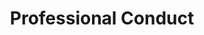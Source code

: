 ---
permalink: /modules/ethics/conduct/
title: Professional Conduct
readings:
    - title: "Code of Ethics and Professional Conduct"
      author: "ACM"
      year: 2018
      url: "https://www.acm.org/code-of-ethics"
      note: ""

    - title: "Risk Mitigation Checklist"
      author: "Ethical OS"
      year: 2018
      url: "https://ethicalos.org/wp-content/uploads/2018/08/EthicalOS_Check-List_080618.pdf"
      note: ""

    - title: "Prestigious AI meeting takes steps to improve ethics of research"
      author: "Davide Castelvecchi"
      year: 2020
      url: "https://www.nature.com/articles/d41586-020-03611-8"
      note: ""

    - title: "Feynman's Error: On Ethical Thinking and Drifting"
      author: "Dan Munro"
      year: 2018
      url: "https://www.danmunro.ca/blog/2018/11/29/feynmans-error-on-ethical-thinking-and-drifting-nbsp"
      note: ""

    - title: "Accountability in a computerized society"
      author: "Helen Nissenbaum"
      year: 1996
      url: "https://link.springer.com/article/10.1007/BF02639315"
      note: "Skim"
---